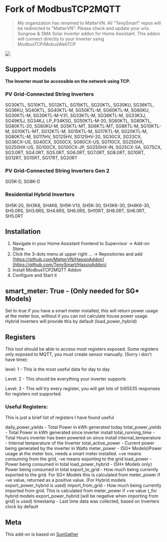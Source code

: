 # Fork of ModbusTCP2MQTT
> My organization has renamed to MatterVN. All "TenySmart" repos will be redirected to "MatterVN".
> Please check and update your urls.
Sungrow &amp; SMA Solar Inverter addon for Home Assistant.
This addon will connect directly to your Inverter using ModbusTCP/MobusWebTCP

<img src="images/diagram.gif"/>

## Support models
**The Inverter must be accessible on the network using TCP.**

### PV Grid-Connected String Inverters
SG30KTL, SG10KTL, SG12KTL, SG15KTL, SG20KTL, SG30KU, SG36KTL, SG36KU, SG40KTL, SG40KTL-M, SG50KTL-M, SG60KTL-M, SG60KU, SG30KTL-M, SG30KTL-M-V31, SG33KTL-M, SG36KTL-M, SG33K3J, SG49K5J, SG34KJ, LP_P34KSG, SG50KTL-M-20, SG60KTL, SG80KTL, SG80KTL-20, SG60KU-M, SG5KTL-MT, SG6KTL-MT, SG8KTL-M, SG10KTL-M, SG10KTL-MT, SG12KTL-M, SG15KTL-M, SG17KTL-M, SG20KTL-M, SG80KTL-M, SG111HV, SG125HV, SG125HV-20, SG30CX, SG33CX, SG36CX-US, SG40CX, SG50CX, SG60CX-US, SG110CX, SG250HX, SG250HX-US, SG100CX, SG100CX-JP, SG250HX-IN, SG25CX-SA, SG75CX, SG3.0RT, SG4.0RT, SG5.0RT, SG6.0RT, SG7.0RT, SG8.0RT, SG10RT, SG12RT, SG15RT, SG17RT, SG20RT

### PV Grid-Connected String Inverters Gen 2
SG5K-D, SG8K-D

### Residential Hybrid Inverters
SH5K-20, SH3K6, SH4K6, SH5K-V13, SH5K-30, SH3K6-30, SH4K6-30, SH5.0RS, SH3.6RS, SH4.6RS, SH6.0RS, SH10RT, SH8.0RT, SH6.0RT, SH5.0RT


## Installation
1. Navigate in your Home Assistant frontend to Supervisor -> Add-on Store.
2. Click the 3-dots menu at upper right ... -> Repositories and add [https://github.com/MatterVN/HassioAddon](https://github.com/TenySmart/HassioAddon)
3. Install ModbusTCP2MQTT Addon
4. Configure and Start it

## smart_meter: True - (Only needed for SG* Models) 
Set to true if you have a smart meter installed, this will return power usage at the meter box, without it you can not calculate house power usage. Hybrid inverters will provide this by default (load_power_hybrid)

## Registers
This tool should be able to access most registers exposed. Some registers only exposed to MQTT, you must create sensor manually. (Sorry i don't have time):

level: 1 - This is the most useful data for day to day

Level: 2 - This should be everything your inverter supports

Level: 3 - This will try every register, you will get lots of 0/65535 responses for registers not supported.

### Useful Registers:
This is just a brief list of registers I have found useful

daily_power_yields - Total Power in kWh generated today
total_power_yields - Total Power in kWh generated since inverter install
total_running_time - Total Hours inverter has been powered on since install
internal_temperature - Internal temperature of the Inverter
total_active_power - Current power being generated by the inverter in Watts
meter_power - (SG* Models)Power usage at the meter box, needs a smart meter installed. +ve means consuming from the grid, -ve means exporting to the grid
load_power - Power being consumed in total
load_power_hybrid - (SH* Models only) Power being consumed in total
export_to_grid - How much being currently exported to the grid. For SG* Models this is calculated from meter_power if -ve value, returned as a positive value. (For Hybrid models export_power_hybrid is used)
import_from_grid - How much being currently imported from grid. This is calculated from meter_power if +ve value (_for hybrid models export_power_hybrid [will be negative when importing from grid] is used)
timestamp - Last time data was collected, based on Inverters clock by default

## Meta
  
This add-on is based on [SunGather](https://github.com/bohdan-s/SunGather)
